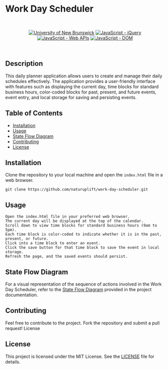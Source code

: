 # Work Day Scheduler

<br/>
<p align="center">
    <a href="https://unb.ca/cel/bootcamps/coding.html">
        <img alt="University of New Brunswick" src="https://img.shields.io/static/v1.svg?label=bootcamp&message=UNB&color=red" /></a>
    <a href="https://jquery.com/" >
        <img alt="JavaScript - jQuery" src="https://img.shields.io/static/v1.svg?label=JavaScripts&message=jQuery&color=blue" /></a>
    <a href="https://developer.mozilla.org/en-US/docs/Learn/JavaScript/Client-side_web_APIs/Introduction" >
        <img alt="JavaScript - Web APIs" src="https://img.shields.io/static/v1.svg?label=JavaScripts&message=Web APIs&color=green" /></a>
    <a href="https://developer.mozilla.org/en-US/docs/Web/API/Document_Object_Model/Traversing_an_HTML_table_with_JavaScript_and_DOM_Interfaces" >
        <img alt="JavaScript - DOM" src="https://img.shields.io/static/v1.svg?label=JavaScript&message=DOM&color=violet" /></a>
</p>
<br/>

## Description

This daily planner application allows users to create and manage their daily schedules effectively. The application provides a user-friendly interface with features such as displaying the current day, time blocks for standard business hours, color-coded blocks for past, present, and future events, event entry, and local storage for saving and persisting events.

## Table of Contents

- [Installation](#installation)
- [Usage](#usage)
- [State Flow Diagram](#state_flow_diagram)
- [Contributing](#contributing)
- [License](#license)

## Installation

Clone the repository to your local machine and open the `index.html` file in a web browser.

```
git clone https://github.com/naturuplift/work-day-scheduler.git

```

## Usage

    Open the index.html file in your preferred web browser.
    The current day will be displayed at the top of the calendar.
    Scroll down to view time blocks for standard business hours (9am to 5pm).
    Each time block is color-coded to indicate whether it is in the past, present, or future.
    Click into a time block to enter an event.
    Click the save button for that time block to save the event in local storage.
    Refresh the page, and the saved events should persist.

## State Flow Diagram

For a visual representation of the sequence of actions involved in the Work Day Scheduler, refer to the [State Flow Diagram][state-flow] provided in the project documentation.

## Contributing

Feel free to contribute to the project. Fork the repository and submit a pull request!
License

## License

This project is licensed under the MIT License. See the [LICENSE][MIT] file for details.

[code-quiz-app]: <https://naturuplift.github.io/code-quiz/>
[quiz-code]: <https://github.com/naturuplift/work-day-scheduler/blob/main/develop/script.js>
[state-flow]: <https://github.com/naturuplift/work-day-scheduler/blob/main/assets/img/Work%20Day%20Scheduler%20State%20Diagram%20v1.png>
[MIT]: <https://github.com/naturuplift/work-day-scheduler/blob/main/LICENSE>
